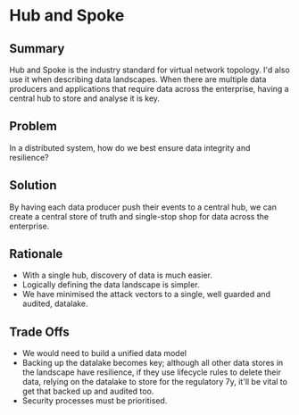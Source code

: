 # Hub and Spoke

## Summary

Hub and Spoke is the industry standard for virtual network topology. I'd also use it when describing data landscapes. When there are multiple data producers and applications that require data across the enterprise, having a central hub to store and analyse it is key.

## Problem

In a distributed system, how do we best ensure data integrity and resilience?

## Solution

By having each data producer push their events to a central hub, we can create a central store of truth and single-stop shop for data across the enterprise.

## Rationale

* With a single hub, discovery of data is much easier.
* Logically defining the data landscape is simpler.
* We have minimised the attack vectors to a single, well guarded and audited, datalake.

## Trade Offs

* We would need to build a unified data model
* Backing up the datalake becomes key; although all other data stores in the landscape have resilience, if they use lifecycle rules to delete their data, relying on the datalake to store for the regulatory 7y, it'll be vital to get that backed up and audited too.
* Security processes must be prioritised. 
